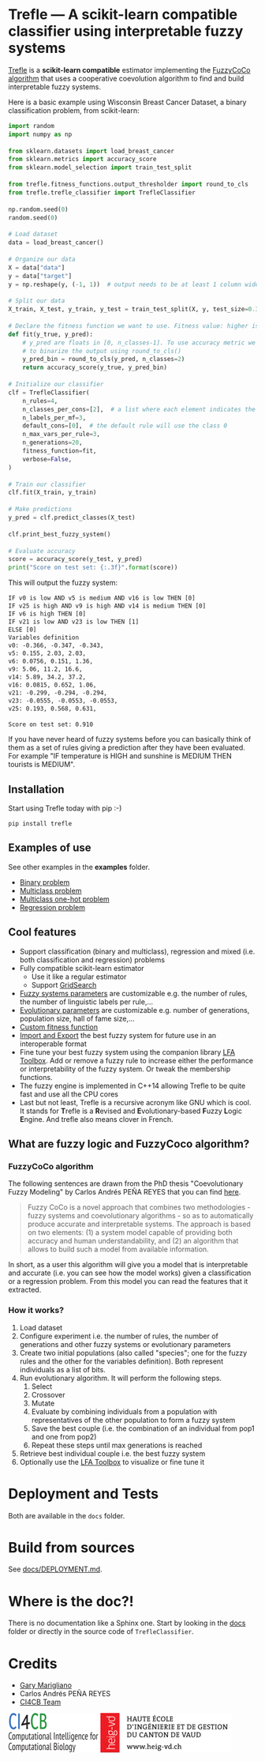 # Trefle — A scikit-learn compatible classifier using interpretable fuzzy systems

[Trefle](https://github.com/krypty/trefle) is a **scikit-learn compatible** estimator implementing the [FuzzyCoCo algorithm](#fuzzycoco-algorithm) that uses a cooperative coevolution algorithm to find and build interpretable fuzzy systems.

Here is a basic example using Wisconsin Breast Cancer Dataset, a binary classification problem, from scikit-learn:
```python
import random
import numpy as np

from sklearn.datasets import load_breast_cancer
from sklearn.metrics import accuracy_score
from sklearn.model_selection import train_test_split

from trefle.fitness_functions.output_thresholder import round_to_cls
from trefle.trefle_classifier import TrefleClassifier

np.random.seed(0)
random.seed(0)

# Load dataset
data = load_breast_cancer()

# Organize our data
X = data["data"]
y = data["target"]
y = np.reshape(y, (-1, 1))  # output needs to be at least 1 column wide

# Split our data
X_train, X_test, y_train, y_test = train_test_split(X, y, test_size=0.33)

# Declare the fitness function we want to use. Fitness value: higher is better.
def fit(y_true, y_pred):
    # y_pred are floats in [0, n_classes-1]. To use accuracy metric we need
    # to binarize the output using round_to_cls()
    y_pred_bin = round_to_cls(y_pred, n_classes=2)
    return accuracy_score(y_true, y_pred_bin)

# Initialize our classifier
clf = TrefleClassifier(
    n_rules=4,
    n_classes_per_cons=[2],  # a list where each element indicates the number of classes a consequent has. Specify 0 if one consequent is a continuous (regression) value.
    n_labels_per_mf=3,
    default_cons=[0],  # the default rule will use the class 0
    n_max_vars_per_rule=3,
    n_generations=20,
    fitness_function=fit,
    verbose=False,
)

# Train our classifier
clf.fit(X_train, y_train)

# Make predictions
y_pred = clf.predict_classes(X_test)

clf.print_best_fuzzy_system()

# Evaluate accuracy
score = accuracy_score(y_test, y_pred)
print("Score on test set: {:.3f}".format(score))
```

This will output the fuzzy system:

```
IF v0 is low AND v5 is medium AND v16 is low THEN [0]
IF v25 is high AND v9 is high AND v14 is medium THEN [0]
IF v6 is high THEN [0]
IF v21 is low AND v23 is low THEN [1]
ELSE [0]
Variables definition
v0: -0.366, -0.347, -0.343,
v5: 0.155, 2.03, 2.03,
v6: 0.0756, 0.151, 1.36,
v9: 5.06, 11.2, 16.6,
v14: 5.89, 34.2, 37.2,
v16: 0.0815, 0.652, 1.06,
v21: -0.299, -0.294, -0.294,
v23: -0.0555, -0.0553, -0.0553,
v25: 0.193, 0.568, 0.631,

Score on test set: 0.910
```


If you have never heard of fuzzy systems before you can basically think of them as a set of rules giving a prediction after they have been evaluated. For example "IF temperature is HIGH and sunshine is MEDIUM THEN tourists is MEDIUM".

## Installation

Start using Trefle today with pip :-)

```
pip install trefle
```

## Examples of use

See other examples in the **examples** folder.

* [Binary problem](examples/01_binary_problem.py)
* [Multiclass problem](examples/02_multiclass_problem.py)
* [Multiclass one-hot problem](examples/03_multiclass_one_hot_problem.py)
* [Regression problem](examples/04_regression_problem.py)


## Cool features

* Support classification (binary and multiclass), regression and mixed (i.e. both classification and regression) problems
* Fully compatible scikit-learn estimator
    * Use it like a regular estimator
    * Support [GridSearch](docs/COOL_FEATURES.md#grid-search)
* [Fuzzy systems parameters](docs/COOL_FEATURES.md#trefleclassifier-parameters) are customizable e.g. the number of rules, the number of linguistic labels per rule,...
* [Evolutionary parameters](docs/COOL_FEATURES.md#trefleclassifier-parameters) are customizable e.g. number of generations, population size, hall of fame size,...
* [Custom fitness function](docs/COOL_FEATURES.md#custom-fitness-function)
* [Import and Export](docs/COOL_FEATURES.md#import-and-export) the best fuzzy system for future use in an interoperable format
* Fine tune your best fuzzy system using the companion library [LFA Toolbox](https://github.com/krypty/lfa_toolbox). Add or remove a fuzzy rule to increase either the performance or interpretability of the fuzzy system. Or tweak the membership functions.
* The fuzzy engine is implemented in C++14 allowing Trefle to be quite fast and use all the CPU cores
* Last but not least, Trefle is a recursive acronym like GNU which is cool. It stands for **T**refle is a **R**evised and **E**volutionary-based **F**uzzy **L**ogic **E**ngine. And trefle also means clover in French.

## What are fuzzy logic and FuzzyCoco algorithm?

### FuzzyCoCo algorithm

The following sentences are drawn from the PhD thesis "Coevolutionary Fuzzy Modeling" by Carlos Andrés PEÑA REYES that you can find [here](https://infoscience.epfl.ch/record/33110?ln=en).

>Fuzzy CoCo is a novel approach that combines two methodologies - fuzzy systems and coevolutionary algorithms - so as to automatically produce accurate and interpretable systems. The approach is based on two elements: (1) a system model capable of providing both accuracy and human understandability, and (2) an algorithm that allows to build such a model from available information.

In short, as a user this algorithm will give you a model that is interpretable and accurate (i.e. you can see how the model works) given a classification or a regression problem. From this model you can read the features that it extracted.

### How it works?

1. Load dataset
2. Configure experiment i.e. the number of rules, the number of generations and other fuzzy systems or evolutionary parameters
3. Create two initial populations (also called "species"; one for the fuzzy rules and the other for the
variables definition). Both represent individuals as a list of bits.
4. Run evolutionary algorithm. It will perform the following steps.
    1. Select
    2. Crossover
    3. Mutate
    4. Evaluate by combining individuals from a population with representatives
    of the other population to form a fuzzy system
    5. Save the best couple (i.e. the combination of an individual from pop1 and one from pop2)
    6. Repeat these steps until max generations is reached
5. Retrieve best individual couple i.e. the best fuzzy system
6. Optionally use the [LFA Toolbox](https://github.com/krypty/lfa_toolbox) to visualize or fine tune it

# Deployment and Tests

Both are available in the `docs` folder.

# Build from sources

See [docs/DEPLOYMENT.md](docs/DEPLOYMENT.md).

# Where is the doc?!

There is no documentation like a Sphinx one. Start by looking in the [docs](docs) folder or directly in the source code of `TrefleClassifier`.

# Credits

* [Gary Marigliano](https://github.com/krypty)
* Carlos Andrés PEÑA REYES
* [CI4CB Team](http://iict-space.heig-vd.ch/cpn/)

![ci4cb_logo](assets/img/ci4cb_logo.png)
![heigvd_logo](assets/img/heigvd_logo.png)
